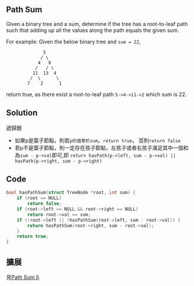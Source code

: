## Path Sum

Given a binary tree and a sum, determine if the tree has a root-to-leaf path such that adding up all the values along the path equals the given sum.

For example:
Given the below binary tree and `sum = 22`,
```
              5
             / \
            4   8
           /   / \
          11  13  4
         /  \      \
        7    2      1
```
return true, as there exist a root-to-leaf path `5->4->11->2` which sum is 22.

## Solution

遞歸題

* 如果p是葉子節點，則若`p的值等於sum`，`return true`， 否則`return false`
* 若p不是葉子節點，則一定存在孩子節點，左孩子或者右孩子滿足其中一個和為`sum - p->val`即可,即
`return hasPath(p->left, sum - p->val) || hasPath(p->right, sum - p->right)`

## Code
```c
bool hasPathSum(struct TreeNode *root, int sum) {
	if (root == NULL)
		return false;
	if (root->left == NULL && root->right == NULL)
		return root->val == sum;
	if (!root->left || !hasPathSum(root->left, sum - root->val)) {
		return hasPathSum(root->right, sum - root->val);
	}
	return true;
}
```

## 擴展

見[Path Sum II](../PathSum2).

